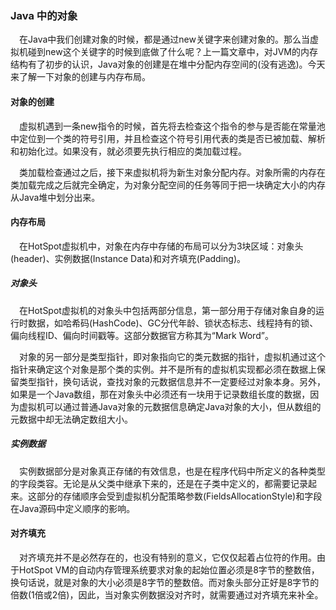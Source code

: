 ### Java 中的对象
&ensp;&ensp;在Java中我们创建对象的时候，都是通过new关键字来创建对象的。那么当虚拟机碰到new这个关键字的时候到底做了什么呢？上一篇文章中，对JVM的内存结构有了初步的认识，Java对象的创建是在堆中分配内存空间的(没有逃逸)。今天来了解一下对象的创建与内存布局。

#### 对象的创建
&ensp;&ensp;虚拟机遇到一条new指令的时候，首先将去检查这个指令的参与是否能在常量池中定位到一个类的符号引用，并且检查这个符号引用代表的类是否已被加载、解析和初始化过。如果没有，就必须要先执行相应的类加载过程。

&ensp;&ensp;类加载检查通过之后，接下来虚拟机将为新生对象分配内存。对象所需的内存在类加载完成之后就完全确定，为对象分配空间的任务等同于把一块确定大小的内存从Java堆中划分出来。

#### 内存布局
&ensp;&ensp;在HotSpot虚拟机中，对象在内存中存储的布局可以分为3块区域：对象头(header)、实例数据(Instance Data)和对齐填充(Padding)。

##### 对象头
&ensp;&ensp;在HotSpot虚拟机的对象头中包括两部分信息，第一部分用于存储对象自身的运行时数据，如哈希码(HashCode)、GC分代年龄、锁状态标志、线程持有的锁、偏向线程ID、偏向时间戳等。这部分数据官方称其为“Mark Word”。

&ensp;&ensp;对象的另一部分是类型指针，即对象指向它的类元数据的指针，虚拟机通过这个指针来确定这个对象是那个类的实例。并不是所有的虚拟机实现都必须在数据上保留类型指针，换句话说，查找对象的元数据信息并不一定要经过对象本身。另外，如果是一个Java数组，那在对象头中必须还有一块用于记录数组长度的数据，因为虚拟机可以通过普通Java对象的元数据信息确定Java对象的大小，但从数组的元数据中却无法确定数组大小。

 ##### 实例数据
 &ensp;&ensp;实例数据部分是对象真正存储的有效信息，也是在程序代码中所定义的各种类型的字段类容。无论是从父类中继承下来的，还是在子类中定义的，都需要记录起来。这部分的存储顺序会受到虚拟机分配策略参数(FieldsAllocationStyle)和字段在Java源码中定义顺序的影响。
 #### 对齐填充
 &ensp;&ensp;对齐填充并不是必然存在的，也没有特别的意义，它仅仅起着占位符的作用。由于HotSpot VM的自动内存管理系统要求对象的起始位置必须是8字节的整数倍，换句话说，就是对象的大小必须是8字节的整数倍。而对象头部分正好是8字节的倍数(1倍或2倍)，因此，当对象实例数据没对齐时，就需要通过对齐填充来补全。
